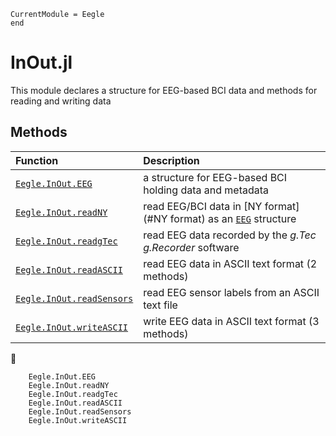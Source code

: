 ```@meta
CurrentModule = Eegle
end
```

# InOut.jl

This module declares a structure for EEG-based BCI data and methods for reading and writing data

## Methods

|  Function      |           Description             |
|:-----------------------|:----------------------------------|
| [`Eegle.InOut.EEG`](@ref) | a structure for EEG-based BCI holding data and metadata |
| [`Eegle.InOut.readNY`](@ref) | read EEG/BCI data in [NY format](#NY format) as an [`EEG`](@ref) structure|
| [`Eegle.InOut.readgTec`](@ref) | read EEG data recorded by the *g.Tec g.Recorder* software |
| [`Eegle.InOut.readASCII`](@ref) | read EEG data in ASCII text format (2 methods)|
| [`Eegle.InOut.readSensors`](@ref) | read EEG sensor labels from an ASCII text file |
| [`Eegle.InOut.writeASCII`](@ref) | write EEG data in ASCII text format (3 methods) |
📖
```@docs
    Eegle.InOut.EEG
    Eegle.InOut.readNY
    Eegle.InOut.readgTec
    Eegle.InOut.readASCII
    Eegle.InOut.readSensors
    Eegle.InOut.writeASCII
```
